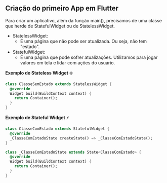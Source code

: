 ## Criação do primeiro App em Flutter

Para criar um aplicativo, além da função main(), precisamos de uma classe que herde de StatefulWidget ou de StatelessWidget.
 - StatelessWidget:
   - É uma página que não pode ser atualizada. Ou seja, não tem "estado".
 - StatefulWidget:
   - É uma página que pode sofrer atualizações. Utilizamos para jogar valores em tela e lidar com ações do usuário.

**Exemplo de Stateless Widget** :snowflake:
```dart
class ClasseSemEstado extends StatelessWidget {
  @override
  Widget build(BuildContext context) {
    return Container();
  }
}
```

**Exemplo de Stateful Widget** :zap:
```dart
class ClasseComEstado extends StatefulWidget {
  @override
  _ClasseComEstadoState createState() => _ClasseComEstadoState();
}

class _ClasseComEstadoState extends State<ClasseComEstado> {
  @override
  Widget build(BuildContext context) {
    return Container();
  }
}
```

